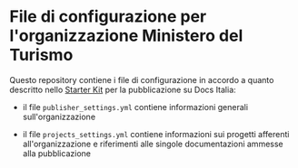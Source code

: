 # File di configurazione per l'organizzazione Ministero del Turismo

Questo repository contiene i file di configurazione in accordo a quanto descritto nello [Starter Kit](https://github.com/italia/docs-italia-starter-kit/tree/master/repo-configurazione) per la pubblicazione su Docs Italia:

* il file `publisher_settings.yml` contiene informazioni generali sull'organizzazione

* il file `projects_settings.yml` contiene informazioni sui progetti afferenti all'organizzazione e riferimenti alle singole documentazioni ammesse alla pubblicazione

